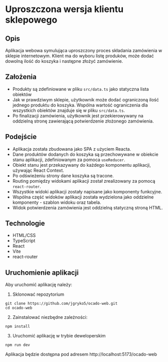# Uproszczona wersja klientu sklepowego

## Opis

Aplikacja webowa symulująca uproszczony proces składania zamówienia w sklepie internetowym. Klient ma do wyboru listę produków, może dodać dowolną ilość do koszyka i następne złożyć zamówienie.

## Założenia

- Produkty są zdefiniowane w pliku `src/data.ts` jako statyczna lista obiektów
- Jak w prawdziwym sklepie, użytkownik może dodać ograniczoną ilość jednego produktu do koszyka. Wspólna wartość ograniczenia dla wszystkich obiektów znajduje się w pliku `src/data.ts`.
- Po finalizacji zamówienia, użytkownik jest przekierowywany na oddzielną stronę zawierającą potwierdzenie złożonego zamówienia.

## Podejście

- Aplikacja została zbudowana jako SPA z użyciem Reacta.
- Dane produktów dodanych do koszyka są przechowywane w obiekcie stanu aplikacji, zdefiniowanym za pomoca `useReducer`.
- Obiekt stanu jest przekazywany do każdego komponentu aplikacji, używając React Context.
- Po odświeżeniu strony dane koszyka są tracone.
- Routing pomiędzy widokami aplikacji został zrealizowany za pomocą `react-router`.
- Wszystkie widoki aplikacji zostały napisane jako komponenty funkcyjne.
- Wspólna część widoków aplikacji została wydzielona jako oddzielne komponenty - szablon widoku oraz tabela.
- Widok potwierdzenia zamówienia jest oddzielną statyczną stroną HTML.

## Technologie

- HTML/CSS
- TypeScript
- React
- Vite
- react-router

## Uruchomienie aplikacji

Aby uruchomić aplikację należy:

1. Sklonować repozytorium

```
git clone https://github.com/jgryko5/ocado-web.git
cd ocado-web
```

2. Zainstalować niezbędne zależności:

```
npm install
```

3. Uruchomić aplikację w trybie deweloperskim

```
npm run dev
```

Aplikacja będzie dostępna pod adresem http://localhost:5173/ocado-web
